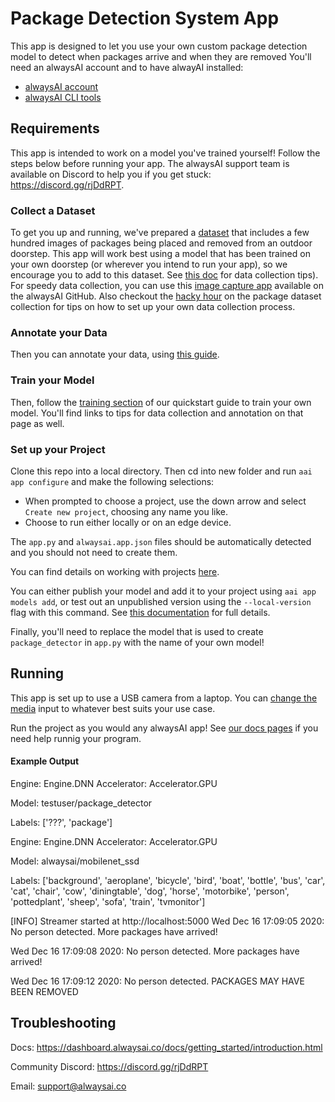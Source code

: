 # Package Detection System App
This app is designed to let you use your own custom package detection model to detect when packages arrive and when they are removed You'll need an alwaysAI account and to have alwayAI installed:

- [alwaysAI account](https://alwaysai.co/auth?register=true)
- [alwaysAI CLI tools](https://dashboard.alwaysai.co/docs/getting_started/development_computer_setup.html)

## Requirements
This app is intended to work on a model you've trained yourself! Follow the steps below before running your app. The alwaysAI support team is available on Discord to help you if you get stuck: https://discord.gg/rjDdRPT.

### Collect a Dataset
To get you up and running, we've prepared a [dataset](https://www.alwaysai.co/docs/_static/beta/Packages.zip) that includes a few hundred images of packages being placed and removed from an outdoor doorstep. This app will work best using a model that has been trained on your own doorstep (or wherever you intend to run your app), so we encourage you to add to this dataset. See [this doc](https://alwaysai.co/docs/model_training/data_collection.html#data-capture-guidelines) for data collection tips). For speedy data collection, you can use this [image capture app](https://github.com/alwaysai/expanded-image-capture-dashboard) available on the alwaysAI GitHub. Also checkout the [hacky hour](https://www.youtube.com/watch?v=jNpxVea8F9Q&feature=youtu.be) on the package dataset collection for tips on how to set up your own data collection process.

### Annotate your Data
Then you can annotate your data, using [this guide](https://alwaysai.co/docs/model_training/data_annotation.html).

### Train your Model
 Then, follow the [training section](https://alwaysai.co/docs/model_training/quickstart.html#step-3-train-your-model) of our quickstart guide to train your own model. You'll find links to tips for data collection and annotation on that page as well.  

### Set up your Project
Clone this repo into a local directory. Then cd into new folder and run `aai app configure` and make the following selections:
- When prompted to choose a project, use the down arrow and select `Create new project`, choosing any name you like.
- Choose to run either locally or on an edge device.

The `app.py` and `alwaysai.app.json` files should be automatically detected and you should not need to create them.

You can find details on working with projects [here](https://alwaysai.co/docs/getting_started/working_with_projects.html).

You can either publish your model and add it to your project using `aai app models add`, or test out an unpublished version using the `--local-version` flag with this command. See [this documentation](https://alwaysai.co/docs/model_training/using_your_model.html) for full details.

Finally, you'll need to replace the model that is used to create `package_detector` in `app.py` with the name of your own model! 

## Running

This app is set up to use a USB camera from a laptop. You can [change the media](https://alwaysai.co/docs/edgeiq_api/video_stream.html) input to whatever best suits your use case.

Run the project as you would any alwaysAI app! See [our docs pages](https://alwaysai.co/blog/building-and-deploying-apps-on-alwaysai) if you need help runnig your program.

#### Example Output

Engine: Engine.DNN
Accelerator: Accelerator.GPU

Model:
testuser/package_detector

Labels:
['???', 'package']

Engine: Engine.DNN
Accelerator: Accelerator.GPU

Model:
alwaysai/mobilenet_ssd

Labels:
['background', 'aeroplane', 'bicycle', 'bird', 'boat', 'bottle', 'bus', 'car', 'cat', 'chair', 'cow', 'diningtable', 'dog', 'horse', 'motorbike', 'person', 'pottedplant', 'sheep', 'sofa', 'train', 'tvmonitor']

[INFO] Streamer started at http://localhost:5000
Wed Dec 16 17:09:05 2020: No person detected.
More packages have arrived!

Wed Dec 16 17:09:08 2020: No person detected.
More packages have arrived!

Wed Dec 16 17:09:12 2020: No person detected.
PACKAGES MAY HAVE BEEN REMOVED

## Troubleshooting
Docs: https://dashboard.alwaysai.co/docs/getting_started/introduction.html

Community Discord: https://discord.gg/rjDdRPT

Email: support@alwaysai.co